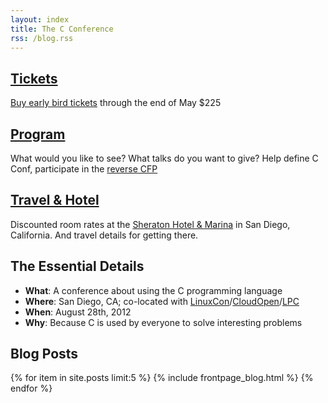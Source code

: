 ```yaml
---
layout: index
title: The C Conference
rss: /blog.rss
---
```


## [Tickets][register]

[Buy early bird tickets][register] through the end of May $225

## [Program][pfc]

What would you like to see? What talks do you want to give? Help define C Conf,
participate in the [reverse CFP][pfc]

## [Travel & Hotel][travel]

Discounted room rates at the [Sheraton Hotel & Marina][travel] in San Diego,
California. And travel details for getting there.

[travel]: /travel.html

## The Essential Details

- **What**: A conference about using the C programming language
- **Where**: San Diego, CA; co-located with [LinuxCon][linuxcon]/[CloudOpen][cloudopen]/[LPC][lpc]
- **When**: August 28th, 2012
- **Why**: Because C is used by everyone to solve interesting problems

[linuxcon]: https://events.linuxfoundation.org/events/linuxcon
[cloudopen]: https://events.linuxfoundation.org/events/cloudopen/
[lpc]: http://linuxplumbersconf.org
[register]: http://www.regonline.com/Register/Checkin.aspx?EventID=1096261
[pfc]: /pfc/

## Blog Posts

{% for item in site.posts limit:5 %}
{% include frontpage_blog.html %}
{% endfor %}
